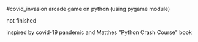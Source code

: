 #covid_invasion
arcade game on python (using pygame module)

not finished

inspired by covid-19 pandemic and Matthes "Python Crash Course" book
